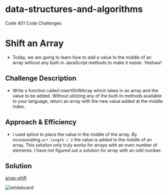 # data-structures-and-algorithms
Code 401 Code Challenges

# Shift an Array
* Today, we are going to learn how to add a value to the middle of an array without any built-in JavaScript methods to make it easier. Yeehaw!

## Challenge Description
* Write a function called insertShiftArray which takes in an array and the value to be added. Without utilizing any of the built-in methods available to your language, return an array with the new value added at the middle index.

## Approach & Efficiency
* I used splice to place the value in the middle of the array. By incorporating `arr.length / 2` the value is added to the middle of an array. This solution only truly works for arrays with an even number of elements. I have not figured out a solution for array with an odd number. 

## Solution

[array-shift](javascript/challenges/arrayShift/array-shift.js)

![whiteboard](../assets/arrayShift.png)